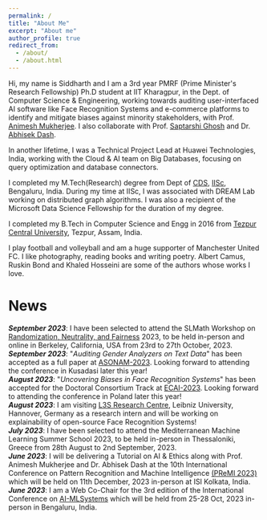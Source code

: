 ```yaml
---
permalink: /
title: "About Me"
excerpt: "About me"
author_profile: true
redirect_from: 
  - /about/
  - /about.html
---
```


Hi, my name is Siddharth and I am a 3rd year PMRF (Prime Minister's Research Fellowship) Ph.D student at IIT Kharagpur, in the Dept. of Computer Science & Engineering, working towards auditing user-interfaced AI software like Face Recognition Systems and e-commerce platforms to identify and mitigate biases against minority stakeholders, with Prof. [Animesh Mukherjee](https://cse.iitkgp.ac.in/~animeshm/). I also  collaborate with Prof. [Saptarshi Ghosh](https://sites.google.com/site/saptarshighosh/) and Dr. [Abhisek Dash](https://sites.google.com/site/abhisek0193/).

In another lifetime, I was a Technical Project Lead at Huawei Technologies, India, working with the Cloud & AI team on Big Databases, focusing on query optimization and database connectors.

I completed my M.Tech(Research) degree from Dept of [CDS](https://cds.iisc.ac.in/), [IISc](https://iisc.ac.in/), Bengaluru, India. During my time at IISc, I was associated with DREAM Lab working on distributed graph algorithms. I was also a recipient of the Microsoft Data Science Fellowship for the duration of my degree. 

I completed my B.Tech in Computer Science and Engg in 2016 from [Tezpur Central University](http://www.tezu.ernet.in/), Tezpur, Assam, India. 

I play football and volleyball and am a huge supporter of Manchester United FC. I like photography, reading books and writing poetry. Albert Camus, Ruskin Bond and Khaled Hosseini are some of the authors whose works I love. 


News
======
***September 2023***: I have been selected to attend the SLMath Workshop on [Randomization, Neutrality, and Fairness](https://www.slmath.org/workshops/1083) 2023, to be held in-person and online in Berkeley, California, USA from 23rd to 27th October, 2023.      
***September 2023***: "_Auditing Gender Analyzers on Text Data_" has been accepted as a full paper at [ASONAM-2023](https://asonam.cpsc.ucalgary.ca/2023/index.html). Looking forward to attending the conference in Kusadasi later this year!      
***August 2023***: "_Uncovering Biases in Face Recognition Systems_" has been accepted for the Doctoral Consortium Track at [ECAI-2023](https://ecai2023.eu/callsforDC). Looking forward to attending the conference in Poland later this year!      
***August 2023***: I am visiting [L3S Research Centre](https://www.l3s.de/), Leibniz University, Hannover, Germany as a research intern and will be working on explainability of open-source Face Recognition Systems!      
***July 2023***: I have been selected to attend the Mediterranean Machine Learning Summer School 2023, to be held in-person in Thessaloniki, Greece from 28th August to 2nd September, 2023.     
***June 2023***: I will be delivering a Tutorial on AI & Ethics along with Prof. Animesh Mukherjee and Dr. Abhisek Dash at the 10th International Conference on Pattern Recognition and Machine Intelligence [(PReMI 2023)](https://www.isical.ac.in/~premi23/preconference_tutorials.html) which will be held on 11th December, 2023 in-person at ISI Kolkata, India.    
***June 2023***: I am a Web Co-Chair for the 3rd edition of the International Conference on [AI-MLSystems](https://www.aimlsystems.org/2023/organising-committee/) which will be held from 25-28 Oct, 2023 in-person in Bengaluru, India.    
